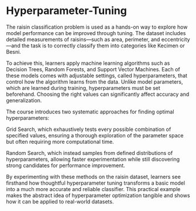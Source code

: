 # Hyperparameter-Tuning
The raisin classification problem is used as a hands-on way to explore how model performance can be improved through tuning. The dataset includes detailed measurements of raisins—such as area, perimeter, and eccentricity—and the task is to correctly classify them into categories like Kecimen or Besni.

To achieve this, learners apply machine learning algorithms such as Decision Trees, Random Forests, and Support Vector Machines. Each of these models comes with adjustable settings, called hyperparameters, that control how the algorithm learns from the data. Unlike model parameters, which are learned during training, hyperparameters must be set beforehand. Choosing the right values can significantly affect accuracy and generalization.

The course introduces two systematic approaches for finding optimal hyperparameters:

Grid Search, which exhaustively tests every possible combination of specified values, ensuring a thorough exploration of the parameter space but often requiring more computational time.

Random Search, which instead samples from defined distributions of hyperparameters, allowing faster experimentation while still discovering strong candidates for performance improvement.

By experimenting with these methods on the raisin dataset, learners see firsthand how thoughtful hyperparameter tuning transforms a basic model into a much more accurate and reliable classifier. This practical example makes the abstract idea of hyperparameter optimization tangible and shows how it can be applied to real-world datasets.